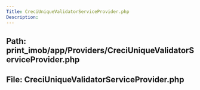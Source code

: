 ```yaml
---
Title: CreciUniqueValidatorServiceProvider.php
Description:
---
```


## Path: print_imob/app/Providers/CreciUniqueValidatorServiceProvider.php
## File: CreciUniqueValidatorServiceProvider.php
